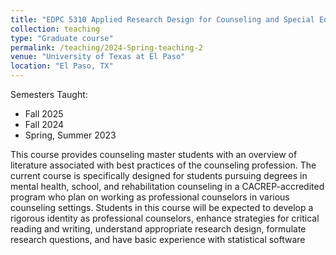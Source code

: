 ```yaml
---
title: "EDPC 5310 Applied Research Design for Counseling and Special Education"
collection: teaching
type: "Graduate course"
permalink: /teaching/2024-Spring-teaching-2
venue: "University of Texas at El Paso"
location: "El Paso, TX"
---
```

  
Semesters Taught: 
- Fall 2025  
- Fall 2024  
- Spring, Summer 2023  

This course provides counseling master students with an overview of literature associated with best practices of the counseling profession. The current course is specifically designed for students pursuing degrees in mental health, school, and rehabilitation counseling in a CACREP-accredited program who plan on working as professional counselors in various counseling settings. Students in this course will be expected to develop a rigorous identity as professional counselors, enhance strategies for critical reading and writing, understand appropriate research design, formulate research questions, and have basic experience with statistical software
